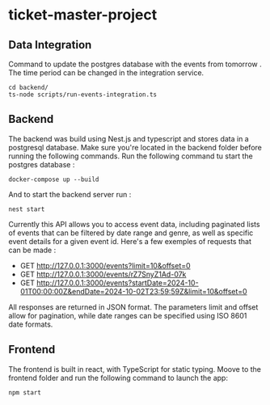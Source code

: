 # ticket-master-project

## Data Integration

Command to update the postgres database with the events from tomorrow .
The time period can be changed in the integration service.
```
cd backend/
ts-node scripts/run-events-integration.ts
```

## Backend 

The backend was build using Nest.js and typescript and stores data in a postgresql database.
Make sure you're located in the backend folder before running the following commands.
Run the following command tu start the postgres database :
```
docker-compose up --build
```
And to start the backend server run :
```
nest start
```

Currently this API allows you to access event data, including paginated lists of events that can be filtered by date range and genre, as well as specific event details for a given event id. Here's a few exemples of requests that can be made :
- GET http://127.0.0.1:3000/events?limit=10&offset=0
- GET http://127.0.0.1:3000/events/rZ7SnyZ1Ad-07k
- GET http://127.0.0.1:3000/events?startDate=2024-10-01T00:00:00Z&endDate=2024-10-02T23:59:59Z&limit=10&offset=0

All responses are returned in JSON format. The parameters limit and offset allow for pagination, while date ranges can be specified using ISO 8601 date formats.

## Frontend

The frontend is built in react, with TypeScript for static typing.
Moove to the frontend folder and run the following command to launch the app:
```
npm start
```